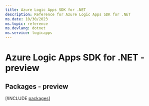 ```yaml
---
title: Azure Logic Apps SDK for .NET
description: Reference for Azure Logic Apps SDK for .NET
ms.date: 10/30/2023
ms.topic: reference
ms.devlang: dotnet
ms.service: logicapps
---
```

# Azure Logic Apps SDK for .NET - preview
## Packages - preview
[!INCLUDE [packages](logic-apps-index.md)]